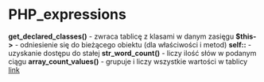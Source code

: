 # PHP_expressions
**get_declared_classes()** - zwraca tablicę z klasami w danym zasięgu
**$this->** - odniesienie się do bieżącego obiektu (dla właściwości i metod)
**self::** - uzyskanie dostępu do stałej
**str_word_count()** - liczy ilość słów w podanym ciągu
**array_count_values()** - grupuje i liczy wszystkie wartości w tablicy [link](https://www.w3schools.com/php/func_array_count_values.asp)
